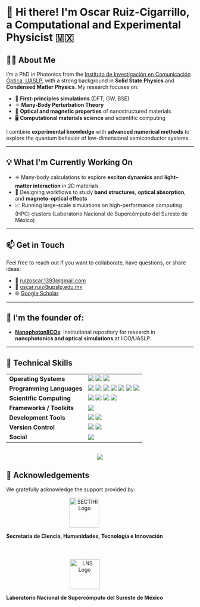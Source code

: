 # 👋 Hi there! I'm Oscar Ruiz-Cigarrillo, a Computational and Experimental Physicist 🇲🇽

## 👨‍🔬 About Me

I’m a PhD in Photonics from the [Instituto de Investigación en Comunicación Óptica, UASLP](http://www.iico.uaslp.mx/Paginas/Luis-Felipe.aspx), with a strong background in **Solid State Physics** and **Condensed Matter Physics**. My research focuses on:

- 🧠 **First-principles simulations** (DFT, GW, BSE)
- ⚛️ **Many-Body Perturbation Theory**
- 🌈 **Optical and magnetic properties** of nanostructured materials
- 🖥️ **Computational materials science** and scientific computing

I combine **experimental knowledge** with **advanced numerical methods** to explore the quantum behavior of low-dimensional semiconductor systems.

---

## 💡 What I'm Currently Working On

- ✳️ Many-body calculations to explore **exciton dynamics** and **light–matter interaction** in 2D materials  
- 🔬 Designing workflows to study **band structures**, **optical absorption**, and **magneto-optical effects**
- 📈 Running large-scale simulations on high-performance computing (HPC) clusters (Laboratorio Nacional de Supercómputo del Sureste de México)

---

## 📫 Get in Touch

Feel free to reach out if you want to collaborate, have questions, or share ideas:

- 📧 ruizoscar.1393@gmail.com  
- 📧 oscar.ruiz@upslp.edu.mx  
- 🌐 [Google Scholar](https://scholar.google.es/citations?user=d5ygTH8AAAAJ&hl=es)

---

## 🧠 I'm the founder of:

- [**NanophotonIICOs**](https://github.com/NanophotonIICOs): Institutional repository for research in **nanophotonics and optical simulations** at IICO/UASLP.

---
## 🧰 Technical Skills

<table>
  <tr>
    <td><strong>Operating Systems</strong></td>
    <td>
      <img src="https://img.shields.io/badge/Linux-FCC624?style=for-the-badge&logo=linux&logoColor=black" />
      <img src="https://img.shields.io/badge/Pop!_OS-48B9C7?style=for-the-badge&logo=Pop!_OS&logoColor=white" />
      <img src="https://img.shields.io/badge/Ubuntu-E95420?style=for-the-badge&logo=ubuntu&logoColor=white" />
    </td>
  </tr>
  <tr>
    <td><strong>Programming Languages</strong></td>
    <td>
      <img src="https://img.shields.io/badge/Python-FFD43B?style=for-the-badge&logo=python&logoColor=darkgreen" />
      <img src="https://img.shields.io/badge/Fortran-734F96?style=for-the-badge&logo=fortran&logoColor=white" />
      <img src="https://img.shields.io/badge/C++-00599C?style=for-the-badge&logo=c%2B%2B&logoColor=white" />
      <img src="https://img.shields.io/badge/Julia-9558B2?style=for-the-badge&logo=julia&logoColor=white" />
      <img src="https://img.shields.io/badge/Lua-2C2D72?style=for-the-badge&logo=lua&logoColor=white" />
      <img src="https://img.shields.io/badge/Shell-121011?style=for-the-badge&logo=gnu-bash&logoColor=white" />
      <img src="https://img.shields.io/badge/LaTeX-008080?style=for-the-badge&logo=latex&logoColor=white" />
    </td>
  </tr>
  <tr>
    <td><strong>Scientific Computing</strong></td>
    <td>
      <img src="https://img.shields.io/badge/NumPy-013243?style=for-the-badge&logo=numpy&logoColor=white" />
      <img src="https://img.shields.io/badge/Pandas-150458?style=for-the-badge&logo=pandas&logoColor=white" />
      <img src="https://img.shields.io/badge/SciPy-0C55A5?style=for-the-badge&logo=scipy&logoColor=white" />
      <img src="https://img.shields.io/badge/Matplotlib-11557C?style=for-the-badge&logo=matplotlib&logoColor=white" />
    </td>
  </tr>
  <tr>
    <td><strong>Frameworks / Toolkits</strong></td>
    <td>
      <img src="https://img.shields.io/badge/Anaconda-44A833?style=for-the-badge&logo=anaconda&logoColor=white" />
      <!-- Add more like TensorFlow or PyTorch if you use them -->
    </td>
  </tr>
  <tr>
    <td><strong>Development Tools</strong></td>
    <td>
      <img src="https://img.shields.io/badge/Jupyter-F37626?style=for-the-badge&logo=Jupyter&logoColor=white" />
      <img src="https://img.shields.io/badge/VS_Code-0078D4?style=for-the-badge&logo=visual-studio-code&logoColor=white" />
    </td>
  </tr>
  <tr>
    <td><strong>Version Control</strong></td>
    <td>
      <img src="https://img.shields.io/badge/Git-E44C30?style=for-the-badge&logo=git&logoColor=white" />
      <img src="https://img.shields.io/badge/GitHub-121011?style=for-the-badge&logo=github&logoColor=white" />
    </td>
  </tr>
  <tr>
    <td><strong>Social</strong></td>
    <td>
      <a href="https://twitter.com/RUCO0713">
        <img src="https://img.shields.io/badge/Twitter-1DA1F2?style=for-the-badge&logo=twitter&logoColor=white" />
      </a>
    </td>
  </tr>
</table>




<h2 align='center'>
  <img src="https://github-readme-stats.vercel.app/api/wakatime?username=RUCO13&theme=radical&size_weight=1&count_weight=1">
</h2>


## 🤝 Acknowledgements

<p>We gratefully acknowledge the support provided by:</p>

<div style="display: flex; align-items: center; gap: 40px; flex-wrap: wrap;">
  <div style="text-align: center;">
    <img src="https://secihti.mx/wp-content/uploads/2024/12/logotipo_SCyT_color_803x97px_v02.svg" alt="SECTIHI Logo" style="height: 80px;">
    <p><strong>Secretaría de Ciencia, Humanidades, Tecnología e Innovación</strong></p>
  </div>
  
  <div style="text-align: center;">
    <img src="http://registro.lnsa.buap.mx/imagenes/LNS.png" alt="LNS Logo" style="height: 80px;">
    <p><strong>Laboratorio Nacional de Supercómputo del Sureste de México</strong></p>
  </div>
</div>